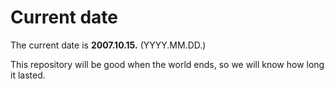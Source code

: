 # Current date

The current date is **2007.10.15.** (YYYY.MM.DD.)

This repository will be good when the world ends, so we will know how long it lasted.